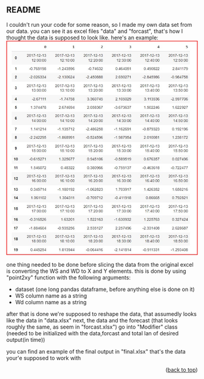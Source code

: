 <div id="top"></div>


<!--README -->
## README



I couldn't run your code for some reason, so I made my own data set from our data.
you can see it as excel files "data" and "forcast", that's how I thought the data is supposed to look like.
here's an example:
[![Product Name Screen Shot][product-screenshot]](https://example.com)


one thing needed to be done before slicing the data from the original excel is converting the WS and WD to X and Y elements.
this is done by using "point2xy" function with the following arguments:
 * dataset (one long pandas dataframe, before anything else is done on it) 
 * WS column name as a string
 * Wd column name as a string

after that is done we're supposed to reshape the data, that assumedly looks like the data in "data.xlsx"
next, the data and the forecast (that looks roughly the same, as seem in "forcast.xlsx") go into "Modifier" class (needed to be initialized with the data,forcast and total lan of desired output(in time))

you can find an example of the final output in "final.xlsx"
that's the data your'e supposed to work with  


<p align="right">(<a href="#top">back to top</a>)</p>




<!-- MARKDOWN LINKS & IMAGES -->

[product-screenshot]: data_example.jpg
